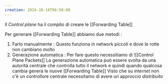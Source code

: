 ```yaml
---
creation: 2024-10-16T08:58:00
---
```

Il *Control plane* ha il compito di creare le [[Forwarding Table]] 

Per generare [[Forwarding Table]] abbiamo due metodi : 
1. Farlo manualmente :
	Questo funziona in network piccoli e dove le rotte non cambiano molto
2. Generazione automatica :
	Per fare questo necessitiamo di ![[Control Plane Packets]]
	La generazione automatica può essere svolta da una autorità centrale che controlla tutto il network e quindi quando qualcosa cambia genera le nuove [[Forwarding Table]] 
	Visto che su *internet* non c'è un controllore centrale necessitamo di avere un approccio *distribuito*